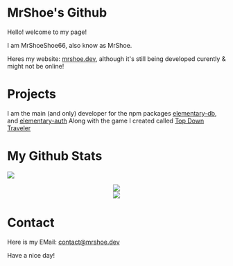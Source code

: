 # MrShoe's Github

Hello! welcome to my page!

I am MrShoeShoe66, also know as MrShoe.

Heres my website: [mrshoe.dev](https://www.mrshoe.dev), although it's still being developed curently & might not be online!

# Projects

I am the main (and only) developer for the npm packages [elementary-db](https://npmjs.com/elementary-db), and [elementary-auth](https://npmjs.com/elementary-auth)
Along with the game I created called [Top Down Traveler](https://github.com/MrShoeShoe66/TopDownTraveler)

# My Github Stats 

<img src="https://komarev.com/ghpvc/?username=MrShoeShoe66">  

<p align="center">
<img src="https://github-readme-streak-stats.herokuapp.com/?user=MrShoeShoe66&theme=react&hide_border=true">

<br>

<img src="https://github-readme-stats.vercel.app/api/top-langs/?username=MrShoeShoe66&show_icons=true&theme=react&count_private=true&langs_count=8&hide_border=truedark">

# Contact

Here is my EMail: [contact@mrshoe.dev](mailto:contact@mrshoe.dev)

Have a nice day!

